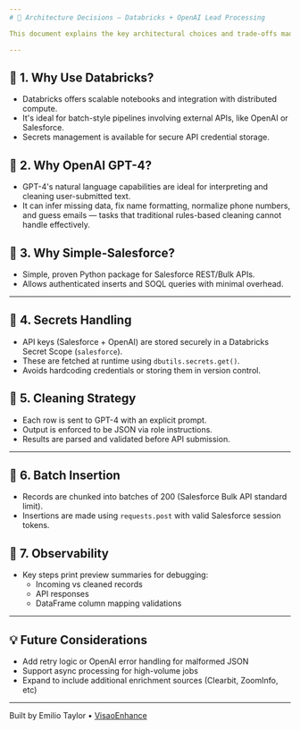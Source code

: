 ```yaml
---
# 🧠 Architecture Decisions – Databricks + OpenAI Lead Processing

This document explains the key architectural choices and trade-offs made in the design of this pipeline.

---
```


## 🔹 1. Why Use Databricks?
- Databricks offers scalable notebooks and integration with distributed compute.
- It's ideal for batch-style pipelines involving external APIs, like OpenAI or Salesforce.
- Secrets management is available for secure API credential storage.

## 🔹 2. Why OpenAI GPT-4?
- GPT-4's natural language capabilities are ideal for interpreting and cleaning user-submitted text.
- It can infer missing data, fix name formatting, normalize phone numbers, and guess emails — tasks that traditional rules-based cleaning cannot handle effectively.

## 🔹 3. Why Simple-Salesforce?
- Simple, proven Python package for Salesforce REST/Bulk APIs.
- Allows authenticated inserts and SOQL queries with minimal overhead.

---

## 🔸 4. Secrets Handling
- API keys (Salesforce + OpenAI) are stored securely in a Databricks Secret Scope (`salesforce`).
- These are fetched at runtime using `dbutils.secrets.get()`.
- Avoids hardcoding credentials or storing them in version control.

## 🔸 5. Cleaning Strategy
- Each row is sent to GPT-4 with an explicit prompt.
- Output is enforced to be JSON via role instructions.
- Results are parsed and validated before API submission.

---

## 🔸 6. Batch Insertion
- Records are chunked into batches of 200 (Salesforce Bulk API standard limit).
- Insertions are made using `requests.post` with valid Salesforce session tokens.

## 🔸 7. Observability
- Key steps print preview summaries for debugging:
  - Incoming vs cleaned records
  - API responses
  - DataFrame column mapping validations

---

## 💡 Future Considerations
- Add retry logic or OpenAI error handling for malformed JSON
- Support async processing for high-volume jobs
- Expand to include additional enrichment sources (Clearbit, ZoomInfo, etc)

---

Built by Emilio Taylor • [VisaoEnhance](https://www.visaoenhance.com) 